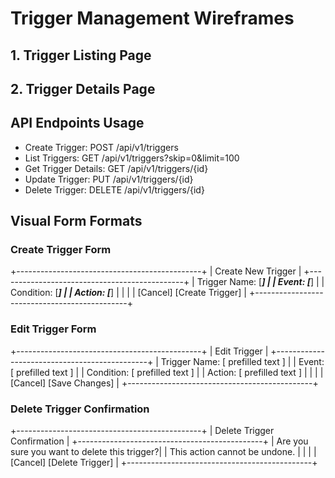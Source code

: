 # Trigger Management Wireframes

## 1. Trigger Listing Page

## 2. Trigger Details Page

## API Endpoints Usage
- Create Trigger: POST /api/v1/triggers
- List Triggers: GET /api/v1/triggers?skip=0&limit=100
- Get Trigger Details: GET /api/v1/triggers/{id}
- Update Trigger: PUT /api/v1/triggers/{id}
- Delete Trigger: DELETE /api/v1/triggers/{id}

## Visual Form Formats

### Create Trigger Form
+----------------------------------------------+
|           Create New Trigger                 |
+----------------------------------------------+
| Trigger Name:   [_______________________]     |
| Event:          [_______________________]     |
| Condition:      [_______________________]     |
| Action:         [_______________________]     |
|                                              |
|        [Cancel]          [Create Trigger]      |
+----------------------------------------------+

### Edit Trigger Form
+----------------------------------------------+
|             Edit Trigger                     |
+----------------------------------------------+
| Trigger Name:   [ prefilled text ]           |
| Event:          [ prefilled text ]           |
| Condition:      [ prefilled text ]           |
| Action:         [ prefilled text ]           |
|                                              |
|        [Cancel]          [Save Changes]        |
+----------------------------------------------+

### Delete Trigger Confirmation
+----------------------------------------------+
|         Delete Trigger Confirmation          |
+----------------------------------------------+
| Are you sure you want to delete this trigger?|
| This action cannot be undone.                |
|                                              |
|       [Cancel]           [Delete Trigger]      |
+----------------------------------------------+

